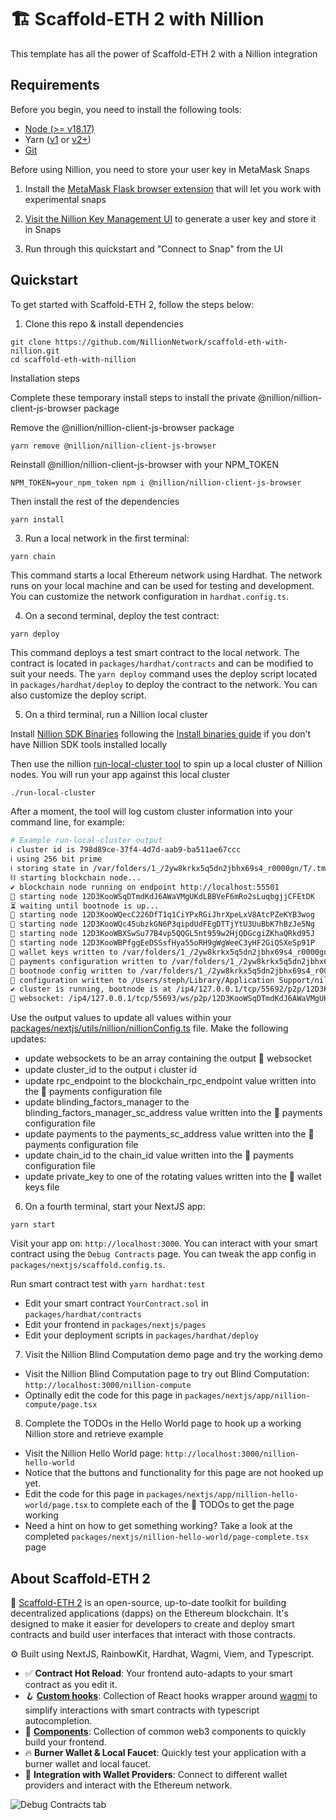 # 🏗 Scaffold-ETH 2 with Nillion

This template has all the power of Scaffold-ETH 2 with a Nillion integration

## Requirements

Before you begin, you need to install the following tools:

- [Node (>= v18.17)](https://nodejs.org/en/download/)
- Yarn ([v1](https://classic.yarnpkg.com/en/docs/install/) or [v2+](https://yarnpkg.com/getting-started/install))
- [Git](https://git-scm.com/downloads)

Before using Nillion, you need to store your user key in MetaMask Snaps

1. Install the [MetaMask Flask browser extension](https://docs.metamask.io/snaps/get-started/install-flask/) that will let you work with experimental snaps

2. [Visit the Nillion Key Management UI](https://github.com/NillionNetwork/nillion-snap) to generate a user key and store it in Snaps

3. Run through this quickstart and "Connect to Snap" from the UI

## Quickstart

To get started with Scaffold-ETH 2, follow the steps below:

1. Clone this repo & install dependencies

```
git clone https://github.com/NillionNetwork/scaffold-eth-with-nillion.git
cd scaffold-eth-with-nillion
```

Installation steps

Complete these temporary install steps to install the private @nillion/nillion-client-js-browser package

Remove the @nillion/nillion-client-js-browser package

```
yarn remove @nillion/nillion-client-js-browser
```

Reinstall @nillion/nillion-client-js-browser with your NPM_TOKEN

```
NPM_TOKEN=your_npm_token npm i @nillion/nillion-client-js-browser
```

Then install the rest of the dependencies

```bash
yarn install
```

3. Run a local network in the first terminal:

```
yarn chain
```

This command starts a local Ethereum network using Hardhat. The network runs on your local machine and can be used for testing and development. You can customize the network configuration in `hardhat.config.ts`.

4. On a second terminal, deploy the test contract:

```
yarn deploy
```

This command deploys a test smart contract to the local network. The contract is located in `packages/hardhat/contracts` and can be modified to suit your needs. The `yarn deploy` command uses the deploy script located in `packages/hardhat/deploy` to deploy the contract to the network. You can also customize the deploy script.

5. On a third terminal, run a Nillion local cluster

Install [Nillion SDK Binaries](https://docs.nillion.com/quickstart#download-binaries) following the [Install binaries guide](https://docs.nillion.com/quickstart#install-the-nillion-sdk) if you don't have Nillion SDK tools installed locally

Then use the nillion [run-local-cluster tool](https://docs.nillion.com/program-simulator) to spin up a local cluster of Nillion nodes. You will run your app against this local cluster

```
./run-local-cluster
```

After a moment, the tool will log custom cluster information into your command line, for example:

```bash
# Example run-local-cluster output
ℹ️ cluster id is 798d89ce-37f4-4d7d-aab9-ba511ae67ccc
ℹ️ using 256 bit prime
ℹ️ storing state in /var/folders/1_/2yw8krkx5q5dn2jbhx69s4_r0000gn/T/.tmpfyozMh
⛓️ starting blockchain node...
✔️ blockchain node running on endpoint http://localhost:55501
🏃 starting node 12D3KooWSqDTmdKdJ6AWaVMgUKdLBBVeF6mRo2sLuqbgjjCFEtDK
⏳ waiting until bootnode is up...
🏃 starting node 12D3KooWQecC226DfT1q1CiYPxRGiJhrXpeLxV8AtcPZeKYB3wog
🏃 starting node 12D3KooWQc45ubzkGN6P3qipdUdFEgDTTjYtU3UuBbK7hBzJe5Ng
🏃 starting node 12D3KooWBXSwSu77B4vp5QQGL5nt959w2HjQDGcgiZKhaQRkd95J
🏃 starting node 12D3KooWBPfggEeDSSsfHya55oRH9gWgWeeC3yHF2GiQSXeSp91P
🎁 wallet keys written to /var/folders/1_/2yw8krkx5q5dn2jbhx69s4_r0000gn/T/.tmpfyozMh/private-keys.txt
📝 payments configuration written to /var/folders/1_/2yw8krkx5q5dn2jbhx69s4_r0000gn/T/.tmpfyozMh/payments-config.yaml
🥾 bootnode config written to /var/folders/1_/2yw8krkx5q5dn2jbhx69s4_r0000gn/T/.tmpfyozMh/bootnode.yaml
📝 configuration written to /Users/steph/Library/Application Support/nillion.nil-cli/config.yaml
✔️ cluster is running, bootnode is at /ip4/127.0.0.1/tcp/55692/p2p/12D3KooWSqDTmdKdJ6AWaVMgUKdLBBVeF6mRo2sLuqbgjjCFEtDK
🔗 websocket: /ip4/127.0.0.1/tcp/55693/ws/p2p/12D3KooWSqDTmdKdJ6AWaVMgUKdLBBVeF6mRo2sLuqbgjjCFEtDK
```

Use the output values to update all values within your [packages/nextjs/utils/nillion/nillionConfig.ts](https://github.com/NillionNetwork/scaffold-eth-with-nillion/blob/main/packages/nextjs/utils/nillion/nillionConfig.ts) file. Make the following updates:

- update websockets to be an array containing the output 🔗 websocket
- update cluster_id to the output ℹ️ cluster id
- update rpc_endpoint to the blockchain_rpc_endpoint value written into the 📝 payments configuration file
- update blinding_factors_manager to the blinding_factors_manager_sc_address value written into the 📝 payments configuration file
- update payments to the payments_sc_address value written into the 📝 payments configuration file
- update chain_id to the chain_id value written into the 📝 payments configuration file
- update private_key to one of the rotating values written into the 🎁 wallet keys file

6. On a fourth terminal, start your NextJS app:

```
yarn start
```

Visit your app on: `http://localhost:3000`. You can interact with your smart contract using the `Debug Contracts` page. You can tweak the app config in `packages/nextjs/scaffold.config.ts`.

Run smart contract test with `yarn hardhat:test`

- Edit your smart contract `YourContract.sol` in `packages/hardhat/contracts`
- Edit your frontend in `packages/nextjs/pages`
- Edit your deployment scripts in `packages/hardhat/deploy`

7. Visit the Nillion Blind Computation demo page and try the working demo

- Visit the Nillion Blind Computation page to try out Blind Computation: `http://localhost:3000/nillion-compute`
- Optinally edit the code for this page in `packages/nextjs/app/nillion-compute/page.tsx`

8. Complete the TODOs in the Hello World page to hook up a working Nillion store and retrieve example

- Visit the Nillion Hello World page: `http://localhost:3000/nillion-hello-world`
- Notice that the buttons and functionality for this page are not hooked up yet.
- Edit the code for this page in `packages/nextjs/app/nillion-hello-world/page.tsx` to complete each of the 🎯 TODOs to get the page working
- Need a hint on how to get something working? Take a look at the completed `packages/nextjs/nillion-hello-world/page-complete.tsx` page

## About Scaffold-ETH 2

🧪 [Scaffold-ETH 2](https://docs.scaffoldeth.io) is an open-source, up-to-date toolkit for building decentralized applications (dapps) on the Ethereum blockchain. It's designed to make it easier for developers to create and deploy smart contracts and build user interfaces that interact with those contracts.

⚙️ Built using NextJS, RainbowKit, Hardhat, Wagmi, Viem, and Typescript.

- ✅ **Contract Hot Reload**: Your frontend auto-adapts to your smart contract as you edit it.
- 🪝 **[Custom hooks](https://docs.scaffoldeth.io/hooks/)**: Collection of React hooks wrapper around [wagmi](https://wagmi.sh/) to simplify interactions with smart contracts with typescript autocompletion.
- 🧱 [**Components**](https://docs.scaffoldeth.io/components/): Collection of common web3 components to quickly build your frontend.
- 🔥 **Burner Wallet & Local Faucet**: Quickly test your application with a burner wallet and local faucet.
- 🔐 **Integration with Wallet Providers**: Connect to different wallet providers and interact with the Ethereum network.

![Debug Contracts tab](https://github.com/scaffold-eth/scaffold-eth-2/assets/55535804/b237af0c-5027-4849-a5c1-2e31495cccb1)
